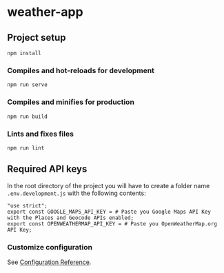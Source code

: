 # weather-app

## Project setup

```
npm install
```

### Compiles and hot-reloads for development

```
npm run serve
```

### Compiles and minifies for production

```
npm run build
```

### Lints and fixes files

```
npm run lint
```

## Required API keys

In the root directory of the project you will have to create a folder name `.env.development.js` with the following contents:

```
"use strict";
export const GOOGLE_MAPS_API_KEY = # Paste you Google Maps API Key with the Places and Geocode APIs enabled;
export const OPENWEATHERMAP_API_KEY = # Paste you OpenWeatherMap.org API Key;
```

### Customize configuration

See [Configuration Reference](https://cli.vuejs.org/config/).

```

```
